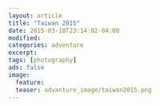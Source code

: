 ```yaml
---
layout: article
title: "Taiwan 2015"
date: 2015-03-18T23:14:02-04:00
modified:
categories: adventure
excerpt:
tags: [photography]
ads: false
image:
  feature:
  teaser: advanture_image/taiwan2015.png
---
```

